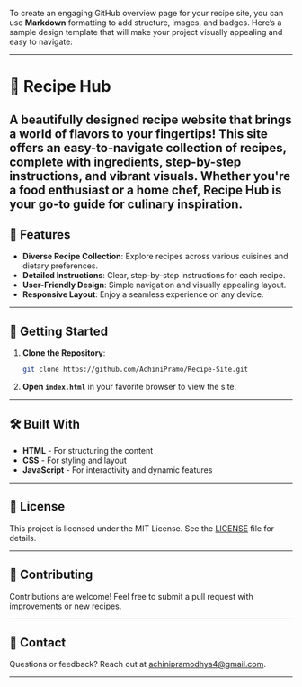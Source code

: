 To create an engaging GitHub overview page for your recipe site, you can use **Markdown** formatting to add structure, images, and badges. Here’s a sample design template that will make your project visually appealing and easy to navigate:

---

# 🍲 Recipe Hub

A beautifully designed recipe website that brings a world of flavors to your fingertips! This site offers an easy-to-navigate collection of recipes, complete with ingredients, step-by-step instructions, and vibrant visuals. Whether you're a food enthusiast or a home chef, Recipe Hub is your go-to guide for culinary inspiration. 
---

## 🌟 Features

- **Diverse Recipe Collection**: Explore recipes across various cuisines and dietary preferences.
- **Detailed Instructions**: Clear, step-by-step instructions for each recipe.
- **User-Friendly Design**: Simple navigation and visually appealing layout.
- **Responsive Layout**: Enjoy a seamless experience on any device.

---

## 🚀 Getting Started

1. **Clone the Repository**:
   ```bash
   git clone https://github.com/AchiniPramo/Recipe-Site.git
   ```

2. **Open `index.html`** in your favorite browser to view the site.

---

## 🛠️ Built With

- **HTML** - For structuring the content
- **CSS** - For styling and layout
- **JavaScript** - For interactivity and dynamic features

---

## 📄 License

This project is licensed under the MIT License. See the [LICENSE](LICENSE) file for details.

---

## 🙌 Contributing

Contributions are welcome! Feel free to submit a pull request with improvements or new recipes.

---

## 💬 Contact

Questions or feedback? Reach out at achinipramodhya4@gmail.com.

---
